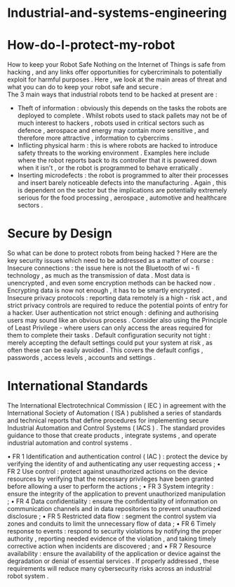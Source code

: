 # Industrial-and-systems-engineering
# How-do-I-protect-my-robot
How to keep your Robot Safe 
Nothing on the Internet of Things is safe from hacking , and any links offer opportunities for cybercriminals to potentially exploit for harmful purposes . Here , we look at the main areas of threat and what you can do to keep your robot safe and secure .  
The 3 main ways that industrial robots tend to be hacked at present are :    
* Theft of information : obviously this depends on the tasks the robots are deployed to complete . Whilst robots used to stack pallets may not be of much interest to hackers , robots used in critical sectors such as defence , aerospace and energy may contain more sensitive , and therefore more attractive , information to cybercrims .
* Inflicting physical harm : this is where robots are hacked to introduce safety threats to the working environment . Examples here include where the robot reports back to its controller that it is powered down when it isn't , or the robot is programmed to behave erratically .
* Inserting microdefects : the robot is programmed to alter their processes and insert barely noticeable defects into the manufacturing . Again , this is dependent on the sector but the implications are potentially extremely serious for the food processing , aerospace , automotive and healthcare sectors .


# Secure by Design 
So what can be done to protect robots from being hacked ? Here are the key security issues which need to be addressed as a matter of course :
Insecure connections : the issue here is not the Bluetooth of wi - fi technology , as much as the transmission of data . Most data is unencrypted , and even some encryption methods can be hacked now . Encrypting data is now not enough , it has to be smartly encrypted . 
Insecure privacy protocols : reporting data remotely is a high - risk act , and strict privacy controls are required to reduce the potential points of entry for a hacker.
User authentication not strict enough : defining and authorising users may sound like an obvious process . Consider also using the Principle of Least Privilege - where users can only access the areas required for them to complete their tasks .
Default configuration security not tight : merely accepting the default settings could put your system at risk , as often these can be easily avoided . This covers the default configs , passwords , access levels , accounts and settings .

# International Standards 
The International Electrotechnical Commission ( IEC ) in agreement with the International Society of Automation ( ISA ) published a series of standards and technical reports that define procedures for implementing secure Industrial Automation and Control Systems ( IACS ) . The standard provides guidance to those that create products , integrate systems , and operate industrial automation and control systems .

• FR 1 Identification and authentication control ( IAC ) : protect the device by verifying the identity of and authenticating any user requesting access ; 
• FR 2 Use control : protect against unauthorized actions on the device resources by verifying that the necessary privileges have been granted before allowing a user to perform the actions ; 
• FR 3 System integrity : ensure the integrity of the application to prevent unauthorized manipulation ;
• FR 4 Data confidentiality : ensure the confidentiality of information on communication channels and in data repositories to prevent unauthorized disclosure ;
• FR 5 Restricted data flow : segment the control system via zones and conduits to limit the unnecessary flow of data ;
• FR 6 Timely response to events : respond to security violations by notifying the proper authority , reporting needed evidence of the violation , and taking timely corrective action when incidents are discovered ; and
• FR 7 Resource availability : ensure the availability of the application or device against the degradation or denial of essential services . If properly addressed , these requirements will reduce many cybersecurity risks across an industrial robot system .
